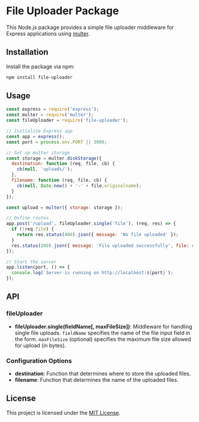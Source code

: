 # File Uploader Package

This Node.js package provides a simple file uploader middleware for Express applications using [multer](https://www.npmjs.com/package/multer).

## Installation

Install the package via npm:

```bash
npm install file-uploader
```

## Usage

```javascript
const express = require('express');
const multer = require('multer');
const fileUploader = require('file-uploader');

// Initialize Express app
const app = express();
const port = process.env.PORT || 3000;

// Set up multer storage
const storage = multer.diskStorage({
  destination: function (req, file, cb) {
    cb(null, 'uploads/');
  },
  filename: function (req, file, cb) {
    cb(null, Date.now() + '-' + file.originalname);
  }
});

const upload = multer({ storage: storage });

// Define routes
app.post('/upload', fileUploader.single('file'), (req, res) => {
  if (!req.file) {
    return res.status(400).json({ message: 'No file uploaded' });
  }
  res.status(200).json({ message: 'File uploaded successfully', file: req.file });
});

// Start the server
app.listen(port, () => {
  console.log(`Server is running on http://localhost:${port}`);
});
```

## API

### fileUploader

- **fileUploader.single(fieldName[, maxFileSize])**: Middleware for handling single file uploads. `fieldName` specifies the name of the file input field in the form. `maxFileSize` (optional) specifies the maximum file size allowed for upload (in bytes).

### Configuration Options

- **destination**: Function that determines where to store the uploaded files.
- **filename**: Function that determines the name of the uploaded files.

## License

This project is licensed under the [MIT License](LICENSE).
